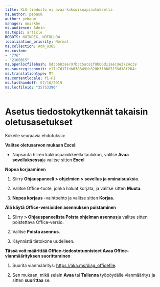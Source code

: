 ```yaml
---
title: XLS-tiedosto ei avaa kaksoisnapsautuksella
ms.author: pebaum
author: pebaum
manager: mnirkhe
ms.audience: Admin
ms.topic: article
ROBOTS: NOINDEX, NOFOLLOW
localization_priority: Normal
ms.collection: Adm_O365
ms.custom:
- "776"
- "2100015"
ms.openlocfilehash: bd3bb83ae707b3c5ac81f8b66d11aec0e3724c39
ms.sourcegitcommit: e17e7d17fdb638349bb320b318085138d18f284c
ms.translationtype: MT
ms.contentlocale: fi-FI
ms.lasthandoff: 07/16/2019
ms.locfileid: "35753390"
---
```

# <a name="setting-file-associations-back-to-defaults"></a>Asetus tiedostokytkennät takaisin oletusasetukset

Kokeile seuraavia ehdotuksia:

**Valitse oletusarvon mukaan Excel**

* Napsauta hiiren kakkospainikkeella taulukon, valitse **Avaa sovelluksessa**ja valitse sitten **Excel**

**Nopea korjaaminen**

1. Siirry **Ohjauspaneeli > ohjelmien > sovellus ja ominaisuuksia**.

2. Valitse Office-tuote, jonka haluat korjata, ja valitse sitten **Muuta**.

3. **Nopea korjaus** -vaihtoehto ja valitse sitten **Korjaa**.

**Älä käytä Office-versioiden asennuksen poistaminen**

1. Siirry **> Ohjauspaneelista Poista ohjelman asennus**ja valitse sitten poistettava Office-versio.

2. Valitse **Poista asennus**.

3. Käynnistä tietokone uudelleen.

**Tässä voit määrittää Office-tiedostotunnisteet Avaa Office-vianmäärityksen suorittaminen**

1. Suorita vianmääritys: https://aka.ms/diag_officefile.

2. Sen mukaan, mikä selain **Avaa** tai **Tallenna** työpöydälle vianmääritys ja sitten **suorittaa** se.
